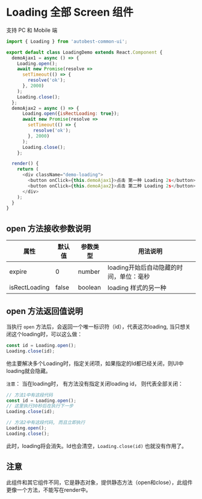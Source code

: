 # Loading 全部 Screen 组件

支持 PC 和 Mobile 端


```javascript
import { Loading } from 'autobest-common-ui';

export default class LoadingDemo extends React.Component {
  demoAjax1 = async () => {
    Loading.open();
    await new Promise(resolve =>
      setTimeout(() => {
        resolve('ok');
      }, 2000)
    );
    Loading.close();
  };
  demoAjax2 = async () => {
      Loading.open({isRectLoading: true});
      await new Promise(resolve =>
        setTimeout(() => {
          resolve('ok');
        }, 2000)
      );
      Loading.close();
    };

  render() {
    return (
      <div className="demo-loading">
        <button onClick={this.demoAjax1}>点击 第一种 Loading 2s</button>
        <button onClick={this.demoAjax2}>点击 第二种 Loading 2s</button>
      </div>
    );
  }
}
```

## open 方法接收参数说明

| 属性 | 默认值 | 参数类型 | 用法说明 |
| ------ | ------ | ------ | ------ |
| expire | 0 | number | loading开始后自动隐藏的时间，单位：毫秒 |
| isRectLoading | false | boolean | loading 样式的另一种 |

## open 方法返回值说明

当执行 `open` 方法后，会返回一个唯一标识符（id），代表这次loading, 当只想关闭这个loading时，可以这么做：

```javascript
const id = Loading.open();
Loading.close(id);
```

他主要解决多个Loading时，指定关闭项，如果指定的Id都已经关闭，则UI中loading就会隐藏。

`注意`： 当在loading时， 有方法没有指定关闭loading id， 则代表全部关闭：

```javascript
// 方法1中有这段代码
const id = Loading.open();
// 这里执行30秒后在执行下一步
Loading.close(id);

// 方法2中有这段代码, 而且立即执行
Loading.open();
Loading.close();
```

此时，loading将会消失。Id也会清空，`Loading.close(id)` 也就没有作用了。

## 注意

此组件和其它组件不同，它是静态对象，提供静态方法（open和close），此组件更像一个方法，不能写在render中。

